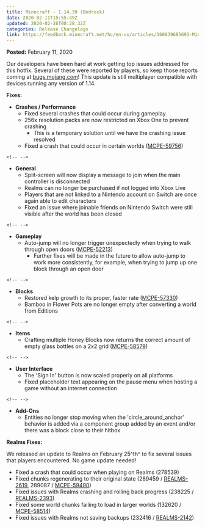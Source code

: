 ```yaml
---
title: Minecraft - 1.14.30 (Bedrock)
date: 2020-02-11T15:55:49Z
updated: 2020-02-26T00:28:32Z
categories: Release Changelogs
link: https://feedback.minecraft.net/hc/en-us/articles/360039685691-Minecraft-1-14-30-Bedrock-
---
```


**Posted:** February 11, 2020

Our developers have been hard at work getting top issues addressed for this hotfix. Several of these were reported by players, so keep those reports coming at [bugs.mojang.com](https://bugs.mojang.com/)! This update is still multiplayer compatible with devices running any version of 1.14.

**Fixes:**

-   **Crashes / Performance**
    -   Fixed several crashes that could occur during gameplay
    -   256x resolution packs are now restricted on Xbox One to prevent crashing
        -   This is a temporary solution until we have the crashing issue resolved
    -   Fixed a crash that could occur in certain worlds ([MCPE-59756](https://bugs.mojang.com/browse/MCPE-59756))

```{=html}
<!-- -->
```
-   **General**
    -   Split-screen will now display a message to join when the main controller is disconnected
    -   Realms can no longer be purchased if not logged into Xbox Live
    -   Players that are not linked to a Nintendo account on Switch are once again able to edit characters
    -   Fixed an issue where joinable friends on Nintendo Switch were still visible after the world has been closed

```{=html}
<!-- -->
```
-   **Gameplay**
    -   Auto-jump will no longer trigger unexpectedly when trying to walk through open doors ([MCPE-52213](https://bugs.mojang.com/browse/MCPE-52213))
        -   Further fixes will be made in the future to allow auto-jump to work more consistently, for example, when trying to jump up one block through an open door

```{=html}
<!-- -->
```
-   **Blocks**
    -   Restored kelp growth to its proper, faster rate ([MCPE-57330](https://bugs.mojang.com/browse/MCPE-57330))
    -   Bamboo in Flower Pots are no longer empty after converting a world from Editions

```{=html}
<!-- -->
```
-   **Items**
    -   Crafting multiple Honey Blocks now returns the correct amount of empty glass bottles on a 2x2 grid ([MCPE-58579](https://bugs.mojang.com/browse/MCPE-58579))

```{=html}
<!-- -->
```
-   **User Interface**
    -   The \'Sign In\' button is now scaled properly on all platforms
    -   Fixed placeholder text appearing on the pause menu when hosting a game without an internet connection

```{=html}
<!-- -->
```
-   **Add-Ons**
    -   Entities no longer stop moving when the \'circle_around_anchor\' behavior is added via a component group added by an event and/or there was a block close to their hitbox

**Realms Fixes:**

We released an update to Realms on February 25^th^ to fix several issues that players encountered. No game update needed!

-   Fixed a crash that could occur when playing on Realms (278539)
-   Fixed chunks regenerating to their original state (289459 / [REALMS-2619](https://bugs.mojang.com/browse/REALMS-2619), 289087 / [MCPE-59490](https://bugs.mojang.com/browse/MCPE-59490))
-   Fixed issues with Realms crashing and rolling back progress (238225 / [REALMS-2393](https://bugs.mojang.com/browse/REALMS-2393))
-   Fixed some world chunks failing to load in larger worlds (132620 / [MCPE-58514](https://bugs.mojang.com/browse/MCPE-58514))
-   Fixed issues with Realms not saving backups (232416 / [REALMS-2142](https://bugs.mojang.com/browse/REALMS-2142))
